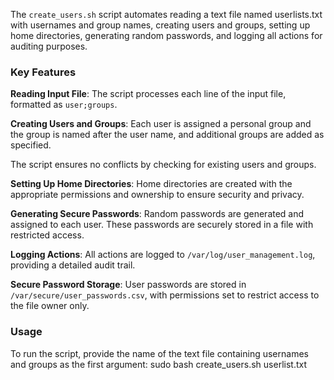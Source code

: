 The `create_users.sh` script automates reading a text file named userlists.txt with usernames and group names, creating users and groups, setting up home directories, generating random passwords, and logging all actions for auditing purposes.

### Key Features

**Reading Input File**:
The script processes each line of the input file, formatted as `user;groups`.

**Creating Users and Groups**:
Each user is assigned a personal group and the group is named after the user name, and additional groups are added as specified. 

The script ensures no conflicts by checking for existing users and groups.

**Setting Up Home Directories**:
Home directories are created with the appropriate permissions and ownership to ensure security and privacy.

**Generating Secure Passwords**:
Random passwords are generated and assigned to each user. These passwords are securely stored in a file with restricted access.

**Logging Actions**:
All actions are logged to `/var/log/user_management.log`, providing a detailed audit trail.

**Secure Password Storage**:
User passwords are stored in `/var/secure/user_passwords.csv`, with permissions set to restrict access to the file owner only.

### Usage

To run the script, provide the name of the text file containing usernames and groups as the first argument:
sudo bash create_users.sh userlist.txt
